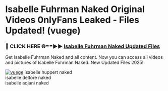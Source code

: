 # Isabelle Fuhrman Naked Original Videos 0nlyFans Leaked - Files Updated! (vuege)

<h3>🔴 CLICK HERE 🌐==►► <a href="https://tinyurl.com/yckcrads" rel="nofollow">Isabelle Fuhrman Naked Updated Files</a></h3>

Get Isabelle Fuhrman Naked and all content. Now you can access all videos and pictures of Isabelle Fuhrman Naked. New Updated Files 2025!

[![vuege](https://i.imgur.com/hpKpOFt.gif)](https://tinyurl.com/yckcrads)
isabelle huppert naked<br>
isabelle deltore naked<br>
isabelle adjani naked